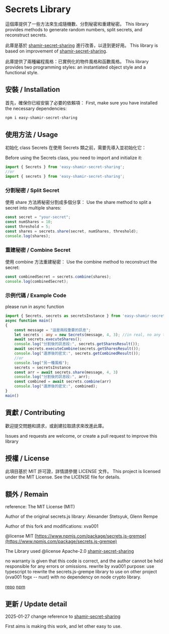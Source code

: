 # Secrets Library

這個庫提供了一些方法來生成隨機數、分割秘密和重建秘密。
This library provides methods to generate random numbers, split secrets, and reconstruct secrets.

此庫是基於 [shamir-secret-sharing](https://www.npmjs.com/package/shamir-secret-sharing) 進行改善，以逹到更好用。
This library is based on improvement of [shamir-secret-sharing](https://www.npmjs.com/package/shamir-secret-sharing).

此庫提供了兩種編程風格：已實例化的物件風格和函數風格。
This library provides two programming styles: an instantiated object style and a functional style.

## 安裝 / Installation

首先，確保你已經安裝了必要的依賴項：
First, make sure you have installed the necessary dependencies:

```sh
npm i easy-shamir-secret-sharing
```

## 使用方法 / Usage

初始化 class Secrets
在使用 Secrets 類之前，需要先導入並初始化它：

Before using the Secrets class, you need to import and initialize it:

```Typescript
import { Secrets } from 'easy-shamir-secret-sharing';
//or
import { secrets } from 'easy-shamir-secret-sharing';


```

### 分割秘密 / Split Secret

使用 share 方法將秘密分割成多個分享：
Use the share method to split a secret into multiple shares:

```Typescript
const secret = "your-secret";
const numShares = 10;
const threshold = 5;
const shares = secrets.share(secret, numShares, threshold);
console.log(shares);
```

### 重建秘密 / Combine Secret

使用 combine 方法重建秘密：
Use the combine method to reconstruct the secret:

```Typescript
const combinedSecret = secrets.combine(shares);
console.log(combinedSecret);

```

### 示例代碼 / Example Code

please run in async function

```Typescript
import { Secrets, secrets as secretsInstance } from 'easy-shamir-secret-sharing'
async function main()
{
    const message = "這是兩段重要的訊息";
    let secrets : any = new Secrets(message, 4, 3); //in real, no any type used
    await secrets.executeShares();
    console.log("分割後的訊息段:", secrets.getSharesResult());
    await secrets.executeCombine(secrets.getSharesResult());
    console.log("還原後的密文:", secrets.getCombinedResult());
    //or
    console.log("另一種風格");
    secrets = secretsInstance
    const arr = await secrets.share(message, 4, 3)
    console.log("分割後的訊息段:", arr);
    const combined = await secrets.combine(arr)
    console.log("還原後的密文:", combined);
}
main()
```

## 貢獻 / Contributing

歡迎提交問題和請求，或創建拉取請求來改進此庫。

Issues and requests are welcome, or create a pull request to improve this library

## 授權 / License

此項目基於 MIT 許可證，詳情請參閱 LICENSE 文件。
This project is licensed under the MIT License. See the LICENSE file for details.

## 額外 / Remain

reference:
The MIT License (MIT)

Author of the original secrets.js library: Alexander Stetsyuk, Glenn Rempe

Author of this fork and modifications: xva001

@license MIT
[https://www.npmjs.com/package/secrets.js-grempe](https://www.npmjs.com/package/secrets.js-grempe)

The Library used
@license Apache-2.0
[shamir-secret-sharing](https://www.npmjs.com/package/shamir-secret-sharing)

 no warranty is given that this code is correct, and the author cannot be held responsible for any errors or omissions.
 rewrite by xva001
 purpose: use typescript to rewrite the secrets.js-grempe library to use on other project (xva001 fogx -- nuxt) with no dependency on node crypto library.

[repo](https://github.com/xva0001/secret_grempe_rewrite/tree/main)
[npm](https://www.npmjs.com/package/secretsjs_grempe_rewrite?activeTab=readme)

## 更新 / Update detail

2025-01-27 change reference to [shamir-secret-sharing](https://www.npmjs.com/package/shamir-secret-sharing)

First aims is making this work, and let other easy to use.
